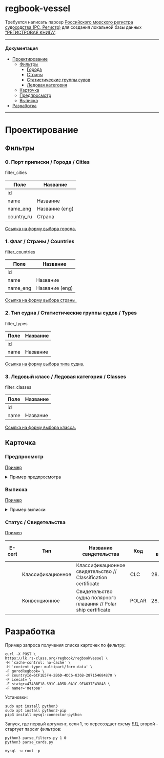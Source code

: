 # regbook-vessel

Требуется написать парсер [Российского морского регистра судоходства (РС, Регистр)](https://rs-class.org/ru/register/about/)
для создания локальной базы данных ["РЕГИСТРОВАЯ КНИГА"](https://lk.rs-class.org/regbook/regbookVessel).

---

#### Документация

- [Проектирование](#проектирование)
  - [Фильтры](#фильтры)
    - [Города](#порт-приписки--города--city)
    - [Страны](#флаг--страны--country)
    - [Статистические группы судов](#тип-судна--статистические-группы-судов--type)
    - [Ледовая категория](#ледовый-класс--ледовая-категория--class)
  - [Карточка](#карточка)
  - [Предпросмотр](#предпросмотр)
  - [Выписка](#выписка)
- [Разработка](#разработка)

---

# Проектирование

## Фильтры

### 0. Порт приписки / Города / Cities

filter_cities

| Поле       | Название       |
|------------|----------------|
| id         |                |
| name       | Название       |
| name_eng   | Название (eng) |
| country_ru | Страна         |

[Ссылка на форму выбора города.](https://lk.rs-class.org/regbook/getDictionary2?d=gorodRegbook&f=formfield)

### 1. Флаг / Страны / Countries

filter_countries

| Поле       | Название       |
|------------|----------------|
| id         |                |
| name       | Название       |
| name_eng   | Название (eng) |

[Ссылка на форму выбора страны.](https://lk.rs-class.org/regbook/getDictionary2?d=countryId&f=formfield)

### 2. Тип судна / Статистические группы судов / Types

filter_types

| Поле       | Название       |
|------------|----------------|
| id         |                |
| name       | Название       |

[Ссылка на форму выбора типа судна.](https://lk.rs-class.org/regbook/getDictionary2?d=statgr&f=formfield)

### 3. Ледовый класс / Ледовая категория / Classes

filter_classes

| Поле       | Название       |
|------------|----------------|
| id         |                |
| name       | Название       |

[Ссылка на форму выбора класса.](https://lk.rs-class.org/regbook/getDictionary2?d=icecat&f=formfield)

## Карточка

### Предпросмотр

[Пример](https://lk.rs-class.org/regbook/vessel?fleet_id=994121)

<details>
<summary>Пример предпросмотра</summary>

| Характеристика                                        | Значение                               |
|-------------------------------------------------------|----------------------------------------|
| Название судна                                        | АКАДЕМИК БОРИС ПЕТРОВ                  |
| Регистровый номер                                     | 832628                                 |
| Номер ИМО                                             | 8211150                                |
| Бывшее название                                       |                                        |
| Позывной                                              | UDVX                                   |
| Порт приписки                                         | Калининград                            |
| Флаг                                                  | Россия                                 |
| Символ класса                                         | KM(*) L1 [1] AUT2 special purpose ship |
| Переоборудование/модернизация существенного характера |                                        |

</details>

### Выписка

[Пример](https://lk.rs-class.org/regbook/vessel?fleet_id=1017605&a=print)

<details>
<summary>Пример выписки</summary>

| Характеристика                                                                                  | Значение                                                                                                                                                   |
|-------------------------------------------------------------------------------------------------|------------------------------------------------------------------------------------------------------------------------------------------------------------|
| **Общие сведения**                                                                              |                                                                                                                                                            |
|                                                                                                 |                                                                                                                                                            |
| Название судна                                                                                  | HAMMURABI                                                                                                                                                  |
| Регистровый номер                                                                               | 051322                                                                                                                                                     |
| Номер ИМО                                                                                       | 9297357                                                                                                                                                    |
| Бывшее название                                                                                 |                                                                                                                                                            |
| Позывной                                                                                        | 3E5088                                                                                                                                                     |
| Порт приписки                                                                                   | Панама                                                                                                                                                     |
| Флаг                                                                                            | Панама                                                                                                                                                     |
| Символ класса                                                                                   | KM* Arc4 (hull at d >=8.31) [1] AUT1-ICS OMBO LI SI VCS IGS-IG COW CCO BWM(T) ERS oil tanker(ESP), TMS                                                     |
| Переоборудование/модернизация существенного характера                                           |                                                                                                                                                            |
|                                                                                                 |                                                                                                                                                            |
| **Тип судна**                                                                                   |                                                                                                                                                            |
|                                                                                                 |                                                                                                                                                            |
| Основной тип                                                                                    | Нефтеналивное                                                                                                                                              |
| **Сведения о постройке**                                                                        |                                                                                                                                                            |
|                                                                                                 |                                                                                                                                                            |
| Дата постройки                                                                                  | 09/02/2006                                                                                                                                                 |
| Страна постройки                                                                                | Корея                                                                                                                                                      |
| Строительный номер                                                                              | 1531                                                                                                                                                       |
| Дата значительной части                                                                         |                                                                                                                                                            |
| Значительная часть                                                                              |                                                                                                                                                            |
|                                                                                                 |                                                                                                                                                            |
| **Размеры и скорость**                                                                          |                                                                                                                                                            |
|                                                                                                 |                                                                                                                                                            |
| Валовая вместимость                                                                             | 63462 MK-1969                                                                                                                                              |
| Чистая вместимость                                                                              | 34210 MK-1969                                                                                                                                              |
| Дедвейт                                                                                         | 104999.000 т.                                                                                                                                              |
| Водоизмещение                                                                                   | 134501 т.                                                                                                                                                  |
| Длина наибольшая (теоретическая)                                                                | 251.51 м.                                                                                                                                                  |
| Длина габаритная                                                                                | 251.51 м.                                                                                                                                                  |
| Длина расчетная                                                                                 | 241.08 м.                                                                                                                                                  |
| Ширина габаритная                                                                               | 43.80 м.                                                                                                                                                   |
| Высота борта                                                                                    | 21.30 м.                                                                                                                                                   |
| Осадка                                                                                          | 15.00 м.                                                                                                                                                   |
| Скорость                                                                                        | 15.0                                                                                                                                                       |
|                                                                                                 |                                                                                                                                                            |
| **Механизмы**                                                                                   |                                                                                                                                                            |
|                                                                                                 |                                                                                                                                                            |
| Тип силовой установки                                                                           | Дизельная                                                                                                                                                  |
| Главные двигатели                                                                               | Год постройки ГД: 2006<br/>Страна постройки: Корея<br/>Фирма постройки ГД: MAN B&W DIESEL A/S<br/>Количество и мощность ГД: 1*15820<br/>Марка ГД: 7S60MC-C |
| Количество и мощность ГЭД                                                                       |                                                                                                                                                            |
| Количество и тип движителя                                                                      | 1 - Винт фиксированного шага цельнолитой                                                                                                                   |
| Количество лопастей                                                                             | 4                                                                                                                                                          |
| Количество и мощность генераторов                                                               | 3* 910                                                                                                                                                     |
| Главные котлы                                                                                   |                                                                                                                                                            |
|                                                                                                 |                                                                                                                                                            |
| **Холодильная установка и радио-навигационное оборудование**                                    |                                                                                                                                                            |
|                                                                                                 |                                                                                                                                                            |
| Холодильная установка                                                                           |                                                                                                                                                            |
| Рабочая температура                                                                             |                                                                                                                                                            |
| Хладагенты                                                                                      |                                                                                                                                                            |
| Радио-навигационное оборудование                                                                | Аппаратура автоматической идентификационной системы                                                                                                        |
| Аппаратура ОВЧ двусторонней радиотелефонной связи (ГМССБ)                                       |                                                                                                                                                            |
| Гирокомпас                                                                                      |                                                                                                                                                            |
| Лаг (устройство для измерения скорости и пройденного расстояния относительно воды)              |                                                                                                                                                            |
| Магнитный компас                                                                                |                                                                                                                                                            |
| Приемник службы НАВТЕКС                                                                         |                                                                                                                                                            |
| Приемник электронной системы определения местоположения (ЭСОМ)                                  |                                                                                                                                                            |
| Радиолокационная станция (не СОЛАС)                                                             |                                                                                                                                                            |
| Радиолокационная станция со средством автоматической радиолокационной прокладки (РЛС САРП)      |                                                                                                                                                            |
| Радиолокационная станция со средством автосопровождения (РЛС САС)                               |                                                                                                                                                            |
| Радиотелефонная станция ультравысоких частот (300-3000 Мгц)                                     |                                                                                                                                                            |
| Радиоустановка ОВЧ (ГМССБ)                                                                      |                                                                                                                                                            |
| Радиоустановка СЧ/ВЧ (ГМССБ)                                                                    |                                                                                                                                                            |
| Регистратор данных рейса                                                                        |                                                                                                                                                            |
| Система управления курсом судна (авторулевой)                                                   |                                                                                                                                                            |
| Спутниковый аварийный радиобуй системы КОСПАС-САРСАТ                                            |                                                                                                                                                            |
| Судовая земная станция признанной подвижной спутниковой службы (ГМССБ)                          |                                                                                                                                                            |
| Судовая система охранного оповещения                                                            |                                                                                                                                                            |
| Устройство указания местоположения для целей поиска и спасания: радиолокационный ответчик (РЛО) |                                                                                                                                                            |
| Электронная картографическая навигационно-информационная система (ЭКНИС)                        |                                                                                                                                                            |
| Эхолот                                                                                          |                                                                                                                                                            |
|                                                                                                 |                                                                                                                                                            |
| **Трюма, палубы, пассажиры**                                                                    |                                                                                                                                                            |
|                                                                                                 |                                                                                                                                                            |
| Количество и кубатура грузовых трюмов                                                           |                                                                                                                                                            |
| Охлаждаемые грузовые помещения                                                                  |                                                                                                                                                            |
| Наливные танки                                                                                  | 14* 127534                                                                                                                                                 |
| Количество и тип контейнеров                                                                    |                                                                                                                                                            |
| Количество палуб                                                                                | 1                                                                                                                                                          |
| Количество переборок                                                                            | 8                                                                                                                                                          |
| Число пассажиров коечные                                                                        |                                                                                                                                                            |
| Число пассажиров бескоечных                                                                     |                                                                                                                                                            |
| Спецперсонал                                                                                    |                                                                                                                                                            |
|                                                                                                 |                                                                                                                                                            |
| **Люки, стрелы, краны**                                                                         |                                                                                                                                                            |
|                                                                                                 |                                                                                                                                                            |
| Грузовые люки (число и размер в свету)                                                          |                                                                                                                                                            |
| Стрелы                                                                                          |                                                                                                                                                            |
| Краны                                                                                           |                                                                                                                                                            |
|                                                                                                 |                                                                                                                                                            |
| **Запасы и снабжение**                                                                          |                                                                                                                                                            |
|                                                                                                 |                                                                                                                                                            |
| Запасы топлива                                                                                  | 3966                                                                                                                                                       |
| Типы топлива                                                                                    | Дизельное, Мазут                                                                                                                                           |
| Водяной балласт                                                                                 | 45374 m3                                                                                                                                                   |
| Подогреватели                                                                                   |                                                                                                                                                            |
| Характеристика снабжения                                                                        |                                                                                                                                                            |
| Категория якорных цепей                                                                         | Обыкновенная                                                                                                                                               |
| Калибр якорных цепей                                                                            | 90.0                                                                                                                                                       |

</details>

### Статус / Свидетельства

[Пример](https://lk.rs-class.org/regbook/status?fleet_id=1017605)

| E-cert | Тип               | Название свидетельства                                           | Код   | Дата выдачи | Срок действия | Срок продлен до | Состояние |
|--------|-------------------|------------------------------------------------------------------|-------|-------------|---------------|-----------------|-----------|
|        | Классификационное | Классификационное свидетельство // Classification certificate    | CLC   | 28.07.2023  | 08.05.2024    |                 | DUE       |
|        | Конвенционное     | Свидетельство судна полярного плавания // Polar ship certificate | POLAR | 28.07.2023  | 05.11.2023    |                 | WDR       |

# Разработка

Пример запроса получения списка карточек по фильтру:

```
curl -X POST \
https://lk.rs-class.org/regbook/regbookVessel \
-H 'cache-control: no-cache' \
-H 'content-type: multipart/form-data' \
-F gorodRegbook= \
-F countryId=6CF1E5F4-2B6D-4DC6-836B-287154684870 \
-F icecat= \
-F statgr=47488F18-691C-AD5D-0A1C-9EA637E43848 \
-F namer='петров'
```

Установки:

```
sudo apt install python3
sudo apt install python3-pip
pip3 install mysql-connector-python
```

Запуск, где первый аргумент, если 1, то пересоздает схему БД, второй - стартует парсиг фильтров:

```
python3 parse_filters.py 1 0
python3 parse_cards.py
```

```
mysql -u root -p
```
